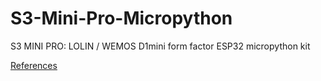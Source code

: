 # S3-Mini-Pro-Micropython
S3 MINI PRO: LOLIN / WEMOS D1mini form factor ESP32 micropython kit

[References](references.md)
